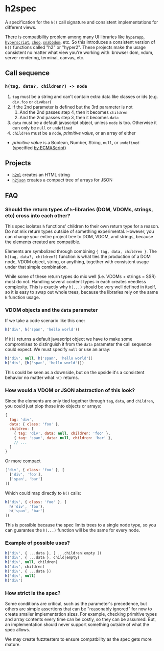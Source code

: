 
# h2spec

A specification for the `h()` call signature and consistent implementations for different views.

There is compatibility problem among many UI libraries like [`hyperapp`](https://github.com/hyperapp), [`hyperscript`](https://github.com/hyperhype/hyperscript), [`choo`](https://github.com/yoshuawuyts/choo), [`snabbdom`](https://github.com/snabbdom/snabbdom), etc. So this introduces a consistent version of `h()` functions called "h2" or "hyper2".
These projects make the usage consistent no matter what view you're working with: browser dom, vdom, server rendering, terminal, canvas, etc.

## Call sequence

### `h(tag, data?, children?) -> node`

1. `tag` must be a string and can't contain extra data like classes or ids (e.g. `div.foo` or `div#bar`)
2. If the 2nd parameter is defined but the 3rd parameter is not
    1. And the 2nd passes step 4, then it becomes `children`
    2. And the 2nd passes step 3, then it becomes `data`
3. `data` must be a default javascript object, unless `node` is too. Otherwise it can only be `null` or `undefined`
4. `children` must be a `node`, _primitive value_, or an array of either

- _primitive value_ is a Boolean, Number, String, `null`, or `undefined` (specified [by ECMAScript](https://www.ecma-international.org/ecma-262/5.1/#sec-4.3.2))

## Projects

 - [`h2ml`](https://github.com/hyper2/h2ml) creates an HTML string
 - [`h2json`](https://github.com/hyper2/h2json) creates a compact tree of arrays for JSON

## FAQ

### Should the return types of `h`-libraries (DOM, VDOMs, strings, etc) cross into each other?

This spec isolates `h` functions' children to their own return type for a reason.
Do not mix return types outside of something experimental.
However, you can change your entire project tree to DOM, VDOM, and strings, because the elements created are compatible.

Elements are symbolized through combining `{ tag, data, children }`.
The `h(tag, data?, children?)` function is what ties the production of a DOM node, VDOM object, string, or anything, together with consistent usage under that simple combination.

While some of these return types do mix well (i.e. VDOMs + strings = SSR) most do not. Handling several content types in each creates needless complexity. This is exactly why `h(...)` should be very well defined in itself, so it is easy to swap out whole trees, because the libraries rely on the same `h` function usage.

### VDOM objects and the `data` parameter

If we take a code scenario like this one:

```js
h('div', h('span', 'hello world'))
```

If `h()` returns a default javascript object we have to make some compromises to distinguish it from the `data` parameter the call sequence could expect. We must specify `null` or use an array:

```js
h('div', null, h('span', 'hello world'))
h('div', [h('span', 'hello world')])
```

This could be seen as a downside, but on the upside it's a consistent behavior no matter what `h()` returns.

### How would a VDOM or JSON abstraction of this look?

Since the elements are only tied together through `tag`, `data`, and `children`, you could just plop those into objects or arrays:

```js
{
  tag: 'div',
  data: { class: 'foo' },
  children: [
    { tag: 'div', data: null, children: 'foo' },
    { tag: 'span', data: null, children: 'bar' },
    // ...
  ]
}
```

Or more compact

```js
['div', { class: 'foo' }, [
  ['div', 'foo'],
  ['span', 'bar']
]]
```

Which could map directly to `h()` calls:

```js
h('div', { class: 'foo' }, [
  h('div', 'foo'),
  h('span', 'bar')
])
```

This is possible because the spec limits trees to a single node type, so you can guarantee the `h(...)` function will be the same for every node.

### Example of possible uses?

```js
h('div', { ...data }, [ ...children|empty ])
h('div', { ...data }, child|empty)
h('div', null, children)
h('div', children)
h('div', { ...data })
h('div', null)
h('div')
```

### How strict is the spec?

Some conditions are critical, such as the parameter's precedence, but others are simple assertions that can be "reasonably ignored" for now to create smaller implementation sizes. For example, checking primitive types and array contents every time can be costly, so they can be assumed. But, an implementation should never support something outside of what the spec allows.

We may create fuzztesters to ensure compatbility as the spec gets more mature.
